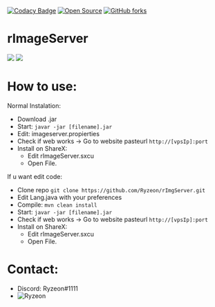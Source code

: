 [![Codacy Badge](https://api.codacy.com/project/badge/Grade/b41f94e5e4e44681a04536d964f14dd0)](https://app.codacy.com/gh/Ryzeon/rImgServer?utm_source=github.com&utm_medium=referral&utm_content=Ryzeon/rImgServer&utm_campaign=Badge_Grade_Settings)
[![Open Source](https://badges.frapsoft.com/os/v1/open-source.svg?v=102)](https://GitHub.com/Ryzeon/rImgServer)
[![GitHub forks](https://img.shields.io/github/forks/Ryzeon/rImgServer?style=social&label=Fork&maxAge=2592000)](https://GitHub.com/Ryzeon/rImgServer/network/)

# rImageServer

<img src="https://img.shields.io/badge/Java-ED8B00?style=for-the-badge&logo=java&logoColor=white"> <img src="https://img.shields.io/badge/Spring-6DB33F?style=for-the-badge&logo=spring&logoColor=white">

# How to use:

Normal Instalation:
* Download .jar
* Start: ```javar -jar [filename].jar```
* Edit: imageserver.propierties
* Check if web works -> Go to website pasteurl `http://[vpsIp]:port`
* Install on ShareX: 
  * Edit rImageServer.sxcu
  * Open File.

If u want edit code:
* Clone repo ```git clone https://github.com/Ryzeon/rImgServer.git```
* Edit Lang.java with your preferences
* Compile: ```mvn clean install```
* Start: ```javar -jar [filename].jar```
* Check if web works -> Go to website pasteurl `http://[vpsIp]:port`
* Install on ShareX: 
  * Edit rImageServer.sxcu
  * Open File.


# Contact:
* Discord: Ryzeon#1111
* <a href="https://twitter.com/ryzeon_">
  <img align="left" alt="Ryzeon" src="https://img.shields.io/badge/Twitter-1DA1F2?style=for-the-badge&logo=twitter&logoColor=white" />
</a>
